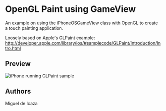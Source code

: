OpenGL Paint using GameView
===========================

An example on using the iPhoneOSGameView class with OpenGL
to create a touch painting application.

Loosely based on Apple's GLPaint example:
http://developer.apple.com/library/ios/#samplecode/GLPaint/Introduction/Intro.html

Preview
-------

![iPhone running GLPaint sample](http://farm7.static.flickr.com/6143/5999004778_b2801d14e2.jpg)

Authors
-------

Miguel de Icaza
